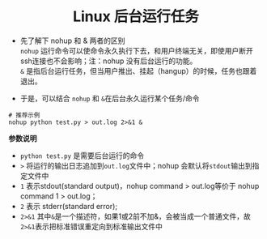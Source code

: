#  <center>Linux 后台运行任务</center>

* 先了解下 nohup 和 & 两者的区别  
`nohup` 运行命令可以使命令永久执行下去，和用户终端无关，即使用户断开ssh连接也不会影响；注：nohup 没有后台运行的功能。   
`&` 是指后台运行任务，但当用户推出、挂起（hangup）的时候，任务也跟着退出。

* 于是，可以结合 `nohup` 和 `&`在后台永久运行某个任务/命令
```shell
# 推荐示例
nohup python test.py > out.log 2>&1 &
```

**参数说明**   

* `python test.py` 是需要后台运行的命令
* `>` 将运行的输出日志追加到`out.log`文件中；nohup 会默认将`stdout`输出到指定文件中
* `1` 表示stdout(standard output)，nohup command > out.log等价于 nohup command 1 > out.log；
* `2` 表示 stderr(standard error);
* `2>&1` 其中`&`是一个描述符，如果1或2前不加&，会被当成一个普通文件，故`2>&1`表示把标准错误重定向到标准输出文件中